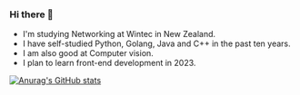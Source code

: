 ### Hi there 👋
- I'm studying Networking at Wintec in New Zealand.
- I have self-studied Python, Golang, Java and C++ in the past ten years.
- I am also good at Computer vision.
- I plan to learn front-end development in 2023.
  
[![Anurag's GitHub stats](https://github-readme-stats.vercel.app/api?username=Bend-Function)](https://github.com/anuraghazra/github-readme-stats)
